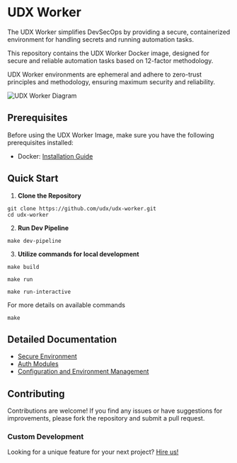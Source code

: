 # UDX Worker

The UDX Worker simplifies DevSecOps by providing a secure, containerized environment for handling secrets and running automation tasks.

This repository contains the UDX Worker Docker image, designed for secure and reliable automation tasks based on 12-factor methodology.

UDX Worker environments are ephemeral and adhere to zero-trust principles and methodology, ensuring maximum security and reliability.

![UDX Worker Diagram](https://storage.googleapis.com/stateless-udx-io/2023/07/e5a9ac2b-understanding-containerization-in-microservices-architecture.png)

## Prerequisites

Before using the UDX Worker Image, make sure you have the following prerequisites installed:

- Docker: [Installation Guide](https://docs.docker.com/get-docker/)

## Quick Start

1. **Clone the Repository**

```shell
git clone https://github.com/udx/udx-worker.git
cd udx-worker
```

2. **Run Dev Pipeline**

```shell
make dev-pipeline
```

3. **Utilize commands for local development**

```shell
make build
```

```shell
make run
```

```shell
make run-interactive
```

For more details on available commands

```shell
make
```

## Detailed Documentation

- [Secure Environment](src/configs/readme.md)
- [Auth Modules](lib/auth/readme.md)
- [Configuration and Environment Management](lib/secrets/readme.md)

## Contributing

Contributions are welcome! If you find any issues or have suggestions for improvements, please fork the repository and submit a pull request.

### Custom Development

Looking for a unique feature for your next project? [Hire us!](https://udx.io/)
